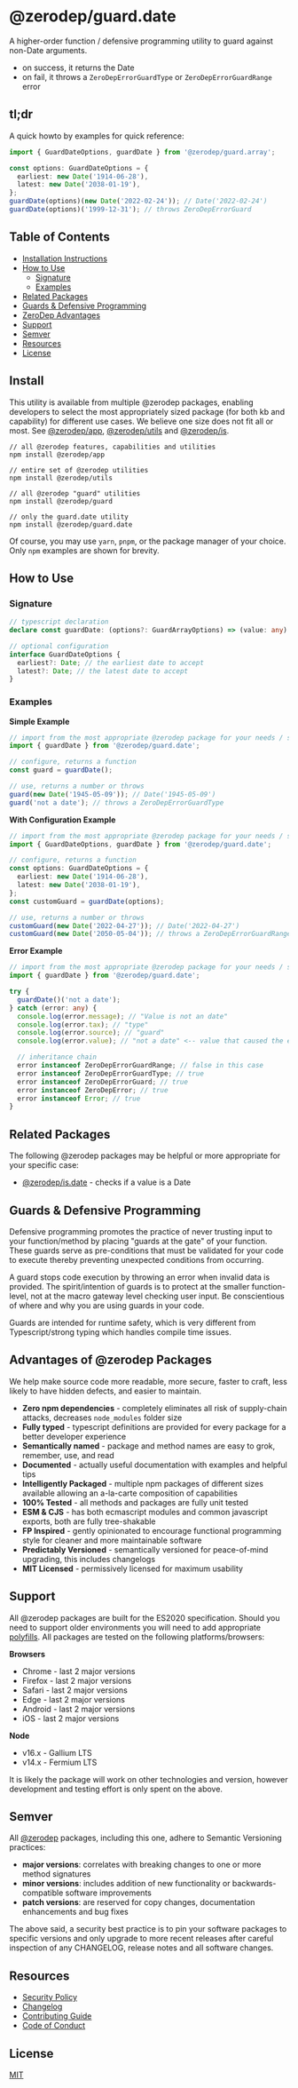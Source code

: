 # @zerodep/guard.date

A higher-order function / defensive programming utility to guard against non-Date arguments.

- on success, it returns the Date
- on fail, it throws a `ZeroDepErrorGuardType` or `ZeroDepErrorGuardRange` error

## tl;dr

A quick howto by examples for quick reference:

```typescript
import { GuardDateOptions, guardDate } from '@zerodep/guard.array';

const options: GuardDateOptions = {
  earliest: new Date('1914-06-28'),
  latest: new Date('2038-01-19'),
};
guardDate(options)(new Date('2022-02-24')); // Date('2022-02-24')
guardDate(options)('1999-12-31'); // throws ZeroDepErrorGuard
```

## Table of Contents

- [Installation Instructions](#install)
- [How to Use](#how-to-use)
  - [Signature](#signature)
  - [Examples](#examples)
- [Related Packages](#related-packages)
- [Guards & Defensive Programming](#guards--defensive-programming)
- [ZeroDep Advantages](#advantages-of-zerodep-packages)
- [Support](#support)
- [Semver](#semver)
- [Resources](#resources)
- [License](#license)

## Install

This utility is available from multiple @zerodep packages, enabling developers to select the most appropriately sized package (for both kb and capability) for different use cases. We believe one size does not fit all or most. See [@zerodep/app](https://www.npmjs.com/package/@zerodep/app), [@zerodep/utils](https://www.npmjs.com/package/@zerodep/utils) and [@zerodep/is](https://www.npmjs.com/package/@zerodep/guards).

```
// all @zerodep features, capabilities and utilities
npm install @zerodep/app

// entire set of @zerodep utilities
npm install @zerodep/utils

// all @zerodep "guard" utilities
npm install @zerodep/guard

// only the guard.date utility
npm install @zerodep/guard.date
```

Of course, you may use `yarn`, `pnpm`, or the package manager of your choice. Only `npm` examples are shown for brevity.

## How to Use

### Signature

```typescript
// typescript declaration
declare const guardDate: (options?: GuardArrayOptions) => (value: any) => Date;

// optional configuration
interface GuardDateOptions {
  earliest?: Date; // the earliest date to accept
  latest?: Date; // the latest date to accept
}
```

### Examples

**Simple Example**

```typescript
// import from the most appropriate @zerodep package for your needs / specific use case (see the Install section above)
import { guardDate } from '@zerodep/guard.date';

// configure, returns a function
const guard = guardDate();

// use, returns a number or throws
guard(new Date('1945-05-09')); // Date('1945-05-09')
guard('not a date'); // throws a ZeroDepErrorGuardType
```

**With Configuration Example**

```typescript
// import from the most appropriate @zerodep package for your needs / specific use case (see the Install section above)
import { GuardDateOptions, guardDate } from '@zerodep/guard.date';

// configure, returns a function
const options: GuardDateOptions = {
  earliest: new Date('1914-06-28'),
  latest: new Date('2038-01-19'),
};
const customGuard = guardDate(options);

// use, returns a number or throws
customGuard(new Date('2022-04-27')); // Date('2022-04-27')
customGuard(new Date('2050-05-04')); // throws a ZeroDepErrorGuardRange
```

**Error Example**

```typescript
// import from the most appropriate @zerodep package for your needs / specific use case (see the Install section above)
import { guardDate } from '@zerodep/guard.date';

try {
  guardDate()('not a date');
} catch (error: any) {
  console.log(error.message); // "Value is not an date"
  console.log(error.tax); // "type"
  console.log(error.source); // "guard"
  console.log(error.value); // "not a date" <-- value that caused the error

  // inheritance chain
  error instanceof ZeroDepErrorGuardRange; // false in this case
  error instanceof ZeroDepErrorGuardType; // true
  error instanceof ZeroDepErrorGuard; // true
  error instanceof ZeroDepError; // true
  error instanceof Error; // true
}
```

## Related Packages

The following @zerodep packages may be helpful or more appropriate for your specific case:

- [@zerodep/is.date](https://www.npmjs.com/package/@zerodep/is.date) - checks if a value is a Date

## Guards & Defensive Programming

Defensive programming promotes the practice of never trusting input to your function/method by placing "guards at the gate" of your function. These guards serve as pre-conditions that must be validated for your code to execute thereby preventing unexpected conditions from occurring.

A guard stops code execution by throwing an error when invalid data is provided. The spirit/intention of guards is to protect at the smaller function-level, not at the macro gateway level checking user input. Be conscientious of where and why you are using guards in your code.

Guards are intended for runtime safety, which is very different from Typescript/strong typing which handles compile time issues.

## Advantages of @zerodep Packages

We help make source code more readable, more secure, faster to craft, less likely to have hidden defects, and easier to maintain.

- **Zero npm dependencies** - completely eliminates all risk of supply-chain attacks, decreases `node_modules` folder size
- **Fully typed** - typescript definitions are provided for every package for a better developer experience
- **Semantically named** - package and method names are easy to grok, remember, use, and read
- **Documented** - actually useful documentation with examples and helpful tips
- **Intelligently Packaged** - multiple npm packages of different sizes available allowing an a-la-carte composition of capabilities
- **100% Tested** - all methods and packages are fully unit tested
- **ESM & CJS** - has both ecmascript modules and common javascript exports, both are fully tree-shakable
- **FP Inspired** - gently opinionated to encourage functional programming style for cleaner and more maintainable software
- **Predictably Versioned** - semantically versioned for peace-of-mind upgrading, this includes changelogs
- **MIT Licensed** - permissively licensed for maximum usability

## Support

All @zerodep packages are built for the ES2020 specification. Should you need to support older environments you will need to add appropriate [polyfills](https://developer.mozilla.org/en-US/docs/Glossary/Polyfill). All packages are tested on the following platforms/browsers:

**Browsers**

- Chrome - last 2 major versions
- Firefox - last 2 major versions
- Safari - last 2 major versions
- Edge - last 2 major versions
- Android - last 2 major versions
- iOS - last 2 major versions

**Node**

- v16.x - Gallium LTS
- v14.x - Fermium LTS

It is likely the package will work on other technologies and version, however development and testing effort is only spent on the above.

## Semver

All [@zerodep](https://github.com/cdepage/zerodep) packages, including this one, adhere to Semantic Versioning practices:

- **major versions**: correlates with breaking changes to one or more method signatures
- **minor versions**: includes addition of new functionality or backwards-compatible software improvements
- **patch versions**: are reserved for copy changes, documentation enhancements and bug fixes

The above said, a security best practice is to pin your software packages to specific versions and only upgrade to more recent releases after careful inspection of any CHANGELOG, release notes and all software changes.

## Resources

- [Security Policy](https://github.com/cdepage/zerodep/blob/main/SECURITY.md)
- [Changelog](https://github.com/cdepage/zerodep/blob/main/packages/guard/guard.date/CHANGELOG.md)
- [Contributing Guide](https://github.com/cdepage/zerodep/blob/main/CONTRIBUTING.md)
- [Code of Conduct](https://github.com/cdepage/zerodep/blob/main/CODE_OF_CONDUCT.md)

## License

[MIT](https://github.com/cdepage/zerodep/blob/main/LICENSE)

